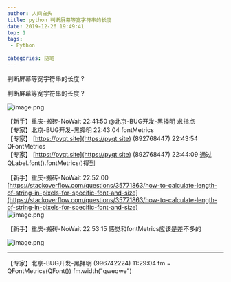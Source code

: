 ```yaml
---
author: 人间白头　
title: python 判断屏幕等宽字符串的长度 　
date: 2019-12-26 19:49:41
top: 1
tags:
 - Python
 
categories: 随笔
---
```


判断屏幕等宽字符串的长度 ?

<!-- more -->
判断屏幕等宽字符串的长度 ?

![image.png](https://upload-images.jianshu.io/upload_images/10769157-58b19652011e153a.png?imageMogr2/auto-orient/strip%7CimageView2/2/w/1240)


【新手】重庆-搬砖-NoWait 22:41:50  @北京-BUG开发-黑择明 求指点  
【专家】北京-BUG开发-黑择明  22:43:04  fontMetrics  
【专家】 [https://pyqt.site](https://pyqt.site) (892768447) 22:43:54  QFontMetrics  
【专家】 [https://pyqt.site](https://pyqt.site) (892768447) 22:44:09  通过QLabel.font().fontMetrics()得到

【新手】重庆-搬砖-NoWait 22:52:00 
[https://stackoverflow.com/questions/35771863/how-to-calculate-length-of-string-in-pixels-for-specific-font-and-size](https://stackoverflow.com/questions/35771863/how-to-calculate-length-of-string-in-pixels-for-specific-font-and-size)  
![image.png](https://upload-images.jianshu.io/upload_images/10769157-9dc2f83609106252.png?imageMogr2/auto-orient/strip%7CimageView2/2/w/1240)


【新手】重庆-搬砖-NoWait 22:53:15  感觉和fontMetrics应该是差不多的

![image.png](https://upload-images.jianshu.io/upload_images/10769157-411570eeadf51793.png?imageMogr2/auto-orient/strip%7CimageView2/2/w/1240)

---

【专家】北京-BUG开发-黑择明       (996742224) 11:29:04
fm = QFontMetrics(QFont())
fm.width("qweqwe")
